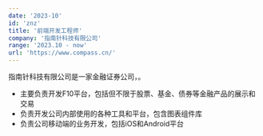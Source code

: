```yaml
---
date: '2023-10'
id: 'znz'
title: '前端开发工程师'
company: '指南针科技有限公司'
range: '2023.10 - now'
url: 'https://www.compass.cn/'
---
```


指南针科技有限公司是一家金融证券公司，。

- 主要负责开发F10平台，包括但不限于股票、基金、债券等金融产品的展示和交易
- 负责开发公司内部使用的各种工具和平台，包含图表组件库
- 负责公司移动端的业务开发，包括iOS和Android平台
